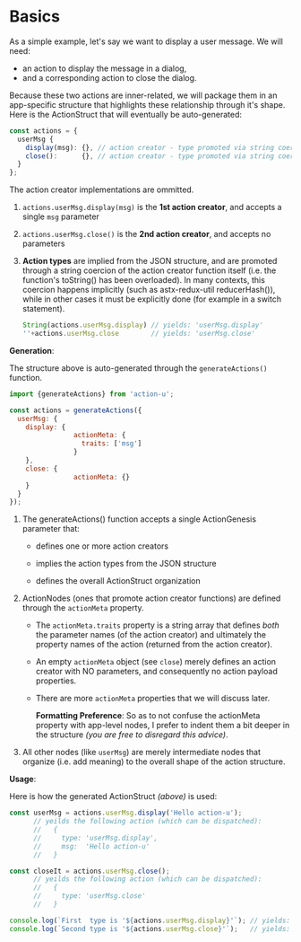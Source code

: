 # Basics

As a simple example, let's say we want to display a user message.  We
will need:
- an action to display the message in a dialog, 
- and a corresponding action to close the dialog.

Because these two actions are inner-related, we will package them in
an app-specific structure that highlights these relationship through
it's shape.  Here is the ActionStruct that will eventually be
auto-generated:

```js
const actions = {
  userMsg {
    display(msg): {}, // action creator - type promoted via string coercion of funct
    close():      {}, // action creator - type promoted via string coercion of funct
  }
};
```

The action creator implementations are ommitted.

1. `actions.userMsg.display(msg)` is the **1st action creator**, and
   accepts a single `msg` parameter

1. `actions.userMsg.close()` is the **2nd action creator**, and
    accepts no parameters

1. **Action types** are implied from the JSON structure, and are promoted
   through a string coercion of the action creator function itself
   (i.e. the function's toString() has been overloaded).  In many
   contexts, this coercion happens implicitly (such as astx-redux-util
   reducerHash()), while in other cases it must be explicitly done (for
   example in a switch statement).

   ```js
   String(actions.userMsg.display) // yields: 'userMsg.display'
   ''+actions.userMsg.close        // yields: 'userMsg.close'
   ```


**Generation**:

The structure above is auto-generated through the `generateActions()`
function.  

```js
import {generateActions} from 'action-u';

const actions = generateActions({
  userMsg: {
    display: {
                actionMeta: {
                  traits: ['msg']
                }
    },
    close: {
                actionMeta: {}
    }
  }
});
```

1. The generateActions() function accepts a single ActionGenesis
   parameter that:

   - defines one or more action creators

   - implies the action types from the JSON structure

   - defines the overall ActionStruct organization 

1. ActionNodes (ones that promote action creator functions) are defined
   through the `actionMeta` property.

   - The `actionMeta.traits` property is a string array that defines
     *both* the parameter names (of the action creator) and ultimately
     the property names of the action (returned from the action
     creator).

   - An empty `actionMeta` object (see `close`) merely defines an
     action creator with NO parameters, and consequently no action
     payload properties.

   - There are more `actionMeta` properties that we will discuss
     later.

     **Formatting Preference**: So as to not confuse the actionMeta
     property with app-level nodes, I prefer to indent them a bit deeper in
     the structure *(you are free to disregard this advice)*.

1. All other nodes (like `userMsg`) are merely intermediate nodes that
   organize (i.e. add meaning) to the overall shape of the action
   structure.


**Usage**:

Here is how the generated ActionStruct *(above)* is used:

```js
const userMsg = actions.userMsg.display('Hello action-u');
      // yeilds the following action (which can be dispatched):
      //   {
      //     type: 'userMsg.display',
      //     msg:  'Hello action-u'
      //   }

const closeIt = actions.userMsg.close();
      // yeilds the following action (which can be dispatched):
      //   {
      //     type: 'userMsg.close'
      //   }

console.log(`First  type is '${actions.userMsg.display}'`); // yields: First  type is 'userMsg.display'
console.log(`Second type is '${actions.userMsg.close}'`);   // yields: Second type is 'userMsg.close'
```

